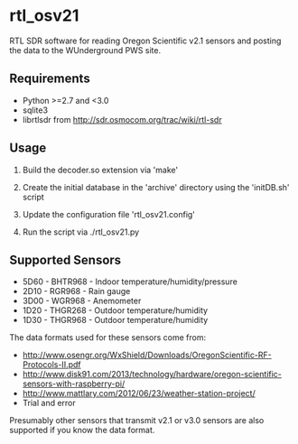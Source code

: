 rtl_osv21
=========

RTL SDR software for reading Oregon Scientific v2.1 sensors and posting the data to the
WUnderground PWS site.

Requirements
------------
 * Python >=2.7 and <3.0
 * sqlite3
 * librtlsdr from http://sdr.osmocom.org/trac/wiki/rtl-sdr

Usage
-----
  1) Build the decoder.so extension via 'make'
  
  2) Create the initial database in the 'archive' directory using the 'initDB.sh' script
  
  3) Update the configuration file 'rtl_osv21.config'
  
  4) Run the script via ./rtl_osv21.py

Supported Sensors
-----------------
 * 5D60 - BHTR968 - Indoor temperature/humidity/pressure
 * 2D10 - RGR968  - Rain gauge
 * 3D00 - WGR968  - Anemometer
 * 1D20 - THGR268 - Outdoor temperature/humidity
 * 1D30 - THGR968 - Outdoor temperature/humidity

The data formats used for these sensors come from:
 * http://www.osengr.org/WxShield/Downloads/OregonScientific-RF-Protocols-II.pdf
 * http://www.disk91.com/2013/technology/hardware/oregon-scientific-sensors-with-raspberry-pi/
 * http://www.mattlary.com/2012/06/23/weather-station-project/
 * Trial and error

Presumably other sensors that transmit v2.1 or v3.0 sensors are also supported if you 
know the data format.
